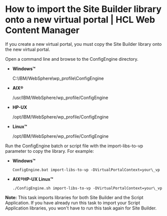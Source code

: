 # How to import the Site Builder library onto a new virtual portal \| HCL Web Content Manager

If you create a new virtual portal, you must copy the Site Builder library onto the new virtual portal.

Open a command line and browse to the ConfigEngine directory.

-   **Windows™**

    C:\\IBM/WebSphere\\wp\_profile\\ConfigEngine

-   **AIX®**

    /usr/IBM/WebSphere/wp\_profile/ConfigEngine

-   **HP-UX**

    /opt/IBM/WebSphere/wp\_profile/ConfigEngine

-   **Linux™**

    /opt/IBM/WebSphere/wp\_profile/ConfigEngine


Run the ConfigEngine batch or script file with the import-libs-to-vp parameter to copy the library. For example:

-   **Windows™**

    `ConfigEngine.bat import-libs-to-vp -DVirtualPortalContext=your\_vp`

-   **AIX®HP-UX Linux™**

    `./ConfigEngine.sh import-libs-to-vp -DVirtualPortalContext=your\_vp`


**Note:** This task imports libraries for both Site Builder and the Script Application. If you have already run this task to import your Script Application libraries, you won't have to run this task again for Site Builder.



